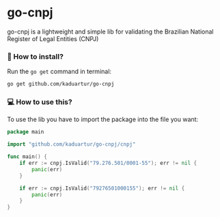 # go-cnpj

go-cnpj is a lightweight and simple lib for validating the Brazilian National Register of Legal Entities (CNPJ)

### :floppy_disk: How to install?

Run the `go get` command in terminal:
```sh
go get github.com/kaduartur/go-cnpj
```

### :computer: How to use this?

To use the lib you have to import the package into the file you want:
```go
package main

import "github.com/kaduartur/go-cnpj/cnpj"

func main() {
	if err := cnpj.IsValid("79.276.501/0001-55"); err != nil {
		panic(err)
	}

	if err := cnpj.IsValid("79276501000155"); err != nil {
		panic(err)
	}
}
```
